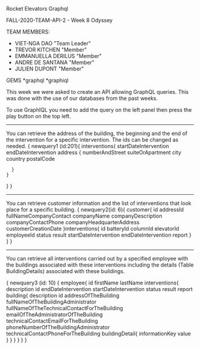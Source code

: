  Rocket Elevators Graphql

FALL-2020-TEAM-API-2 - Week 8 Odyssey 

TEAM MEMBERS:
- VIET-NGA DAO "Team Leader"
- TREVOR KITCHEN "Member"
- EMMANUELLA DERILUS "Member"
- ANDRE DE SANTANA "Member"
- JULIEN DUPONT "Member"

GEMS
*graphql
*graphiql

This week we were asked to create an API allowing GraphQL queries. This was done with the use of our databases from the past weeks.

To use GraphIQL you need to add the query on the left panel then press the play button on the top left.
__________________________________________________________________________________________________________________________________________________________________________
You can retrieve the address of the building, the beginning and the end of the intervention for a specific intervention. The ids can be changed as needed.
{
  newquery1 (id:201){
    interventions{
      startDateIntervention
      endDateIntervention
      address {
        numberAndStreet
        suiteOrApartment
        city
        country
        postalCode

      }
    }
  }
}
___________________________________________________________________________________________________________________________________________________________________________
You can retrieve customer information and the list of interventions that look place for a specific building.
{
 newquery2(id: 6){
  customer{
    id
    addressId
    fullNameCompanyContact
    companyName
    companyDescription
    companyContactPhone
    companyHeadquarterAddress
    customerCreationDate
  }interventions{
     id
      batteryId
      columnId
      elevatorId
      employeeId
      status
      result
     startDateIntervention
    endDateIntervention
      report
  }
}
}



____________________________________________________________________________________________________________________________________________________________________________
You can retrieve all interventions carried out by a specified employee with the buildings associated with these interventions including the details (Table BuildingDetails) associated with these buildings.

{
  newquery3 (id: 10)
  {
    employee{
      id
      firstName
      lastName
      interventions{
        description
        id
        endDateIntervention
        startDateIntervention
        status
        result
        report
        building{
          description
          id
          addressOfTheBuilding
          fullNameOfTheBuildingAdministrator
          fullNameOfTheTechnicalContactForTheBuilding
          emailOfTheAdministratorOfTheBuilding
          technicalContactEmailForTheBuilding
          phoneNumberOfTheBuildingAdministrator
          technicalContactPhoneForTheBuilding
          buildingDetail{
            informationKey
            value
          }
        }
      }
    }
  }
}

